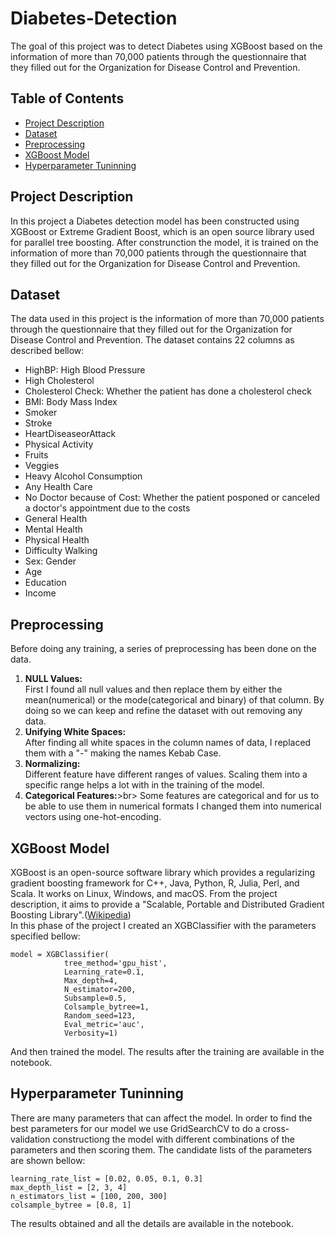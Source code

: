 # Diabetes-Detection
The goal of this project was to detect Diabetes using XGBoost based on the information of more than 70,000 patients through the questionnaire that they filled out for the Organization for Disease Control and Prevention.
## Table of Contents
- [Project Description](https://github.com/mahvash-siavashpour/Diabetes-Detection/blob/main/README.md#project-description)
- [Dataset](https://github.com/mahvash-siavashpour/Diabetes-Detection/blob/main/README.md#Dataset)
- [Preprocessing](https://github.com/mahvash-siavashpour/Diabetes-Detection/blob/main/README.md#Preprocessing)
- [XGBoost Model](https://github.com/mahvash-siavashpour/Diabetes-Detection/blob/main/README.md#XGBoost-Model)
- [Hyperparameter Tuninning](https://github.com/mahvash-siavashpour/Diabetes-Detection/blob/main/README.md#Hyperparameter-Tuninning)
## Project Description
In this project a Diabetes detection model has been constructed using XGBoost or Extreme Gradient Boost, which is an open source library used for parallel tree boosting. After construnction the model, it is trained on the information of more than 70,000 patients through the questionnaire that they filled out for the Organization for Disease Control and Prevention.
## Dataset
The data used in this project is the information of more than 70,000 patients through the questionnaire that they filled out for the Organization for Disease Control and Prevention. The dataset contains 22 columns as described bellow:
- HighBP: High Blood Pressure
- High Cholesterol
- Cholesterol Check: Whether the patient has done a cholesterol check
- BMI: Body Mass Index
- Smoker
- Stroke
- HeartDiseaseorAttack
- Physical Activity
- Fruits
- Veggies
- Heavy Alcohol Consumption
- Any Health Care
- No Doctor because of Cost: Whether the patient posponed or canceled a doctor's appointment due to the costs
- General Health
- Mental Health
- Physical Health
- Difficulty Walking
- Sex: Gender
- Age
- Education
- Income
## Preprocessing
Before doing any training, a series of preprocessing has been done on the data. 
1. **NULL Values:** <br>
  First I found all null values and then replace them by either the mean(numerical) or the mode(categorical and binary) of that column.
  By doing so we can keep and refine the dataset with out removing any data.
2. **Unifying White Spaces:** <br>
  After finding all white spaces in the column names of data, I replaced them with a "-" making the names Kebab Case.
3. **Normalizing:**<br>
  Different feature have different ranges of values. Scaling them into a specific range helps a lot with in the training of the model.
5. **Categorical Features:**>br>
  Some features are categorical and for us to be able to use them in numerical formats I changed them into numerical vectors using one-hot-encoding.
## XGBoost Model
XGBoost is an open-source software library which provides a regularizing gradient boosting framework for C++, Java, Python, R, Julia, Perl, and Scala. It works on Linux, Windows, and macOS. From the project description, it aims to provide a "Scalable, Portable and Distributed Gradient Boosting Library".([Wikipedia](https://en.wikipedia.org/wiki/XGBoost)) <br>
In this phase of the project I created an XGBClassifier with the parameters specified bellow: <br>
```
model = XGBClassifier(
            tree_method='gpu_hist',
            Learning_rate=0.1,
            Max_depth=4,
            N_estimator=200,
            Subsample=0.5,
            Colsample_bytree=1,
            Random_seed=123,
            Eval_metric='auc',
            Verbosity=1)
```
And then trained the model. The results after the training are available in the notebook.
## Hyperparameter Tuninning
There are many parameters that can affect the model. In order to find the best parameters for our model we use GridSearchCV to do a cross-validation constructiong the model with different combinations of the parameters and then scoring them. The candidate lists of the parameters are shown bellow:
```
learning_rate_list = [0.02, 0.05, 0.1, 0.3] 
max_depth_list = [2, 3, 4] 
n_estimators_list = [100, 200, 300] 
colsample_bytree = [0.8, 1]
```
The results obtained and all the details are available in the notebook.
